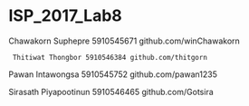 # ISP_2017_Lab8

Chawakorn Suphepre 5910545671 github.com/winChawakorn

<code> Thitiwat Thongbor 5910546384 github.com/thitgorn </code>

Pawan Intawongsa 5910545752 github.com/pawan1235

Sirasath Piyapootinun 5910546465 github.com/Gotsira